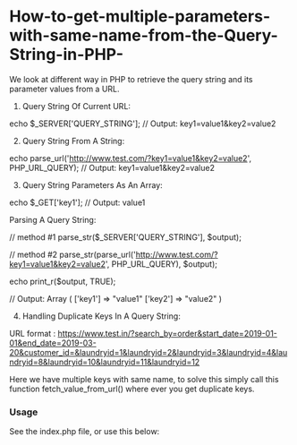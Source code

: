# How-to-get-multiple-parameters-with-same-name-from-the-Query-String-in-PHP-
We look at different way in PHP to retrieve the query string and its parameter values from a URL. 


1) Query String Of Current URL:

echo $_SERVER['QUERY_STRING'];
// Output: key1=value1&key2=value2

2) Query String From A String:

echo parse_url('http://www.test.com/?key1=value1&key2=value2', PHP_URL_QUERY);
// Output: key1=value1&key2=value2

3) Query String Parameters As An Array:

echo $_GET['key1']; // Output: value1

Parsing A Query String:

// method #1
parse_str($_SERVER['QUERY_STRING'], $output);

// method #2
parse_str(parse_url('http://www.test.com/?key1=value1&key2=value2', PHP_URL_QUERY), $output);

echo print_r($output, TRUE);

// Output: 
Array (
    ['key1'] => "value1"
    ['key2'] => "value2"
)

4) Handling Duplicate Keys In A Query String:

URL format : https://www.test.in/?search_by=order&start_date=2019-01-01&end_date=2019-03-20&customer_id=&laundryid=1&laundryid=2&laundryid=3&laundryid=4&laundryid=8&laundryid=10&laundryid=11&laundryid=12

Here we have multiple keys with same name, to solve this simply call this function fetch_value_from_url() where ever you get duplicate keys.

### Usage ###

See the index.php file, or use this below:

<?php
function fetch_value_from_url(){
      
    $query = $_SERVER['QUERY_STRING'];
		$vars = array();
		$second = array();
		foreach (explode('&', $query) as $pair) {
		    list($key, $value) = explode('=', $pair);
		    if('' == trim($value)){
		        continue;
		    }
		    if (array_key_exists($key, $vars)) {
		        if (!array_key_exists($key, $second))
		            $second[$key][] .= $vars[$key];
		        $second[$key][] = $value;
		    } else {
		        $vars[$key] = urldecode($value);
		    }
		}
    return array_merge($vars, $second);
}






